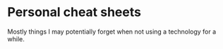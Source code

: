 # Personal cheat sheets

Mostly things I may potentially forget when not using a technology for a while.
